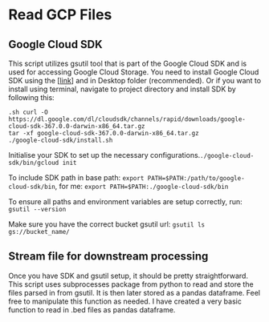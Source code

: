 # Read GCP Files
## Google Cloud SDK
This script utilizes gsutil tool that is part of the Google Cloud SDK and is used for accessing Google Cloud Storage. You need to install Google Cloud SDK using the [[link](https://cloud.google.com/sdk/docs/install)] and in Desktop folder (recommended). Or if you want to install using terminal, navigate to project directory and install SDK by following this:
```
.sh curl -O https://dl.google.com/dl/cloudsdk/channels/rapid/downloads/google-cloud-sdk-367.0.0-darwin-x86_64.tar.gz
tar -xf google-cloud-sdk-367.0.0-darwin-x86_64.tar.gz
./google-cloud-sdk/install.sh
```
Initialise your SDK to set up the necessary configurations.`./google-cloud-sdk/bin/gcloud init`

To include SDK path in base path: `export PATH=$PATH:/path/to/google-cloud-sdk/bin`, for me: `export PATH=$PATH:./google-cloud-sdk/bin`

To ensure all paths and environment variables are setup correctly, run: `gsutil --version`

Make sure you have the correct bucket gsutil url: `gsutil ls gs://bucket_name/`

## Stream file for downstream processing
Once you have SDK and gsutil setup, it should be pretty straightforward. This script uses subprocesses package from python to read and store the files parsed in from gsutil. It is then later stored as a pandas dataframe. Feel free to manipulate this function as needed. I have created a very basic function to read in .bed files as pandas dataframe. 
